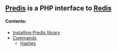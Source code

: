## [Predis](https://github.com/predis/predis) is a PHP interface to [Redis](https://redis.io)


#### Contents:

* [Installing Predis library](INSTALL.md)
* [Commands](Commands)
    * [Hashes](Commands/Hashes.md)